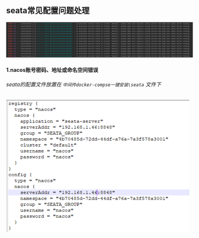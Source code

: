 
## seata常见配置问题处理

![img.png](../img/开发文档/常见问题/seata-01.png)

#### 1.nacos账号密码、地址或命名空间错误

######  seata的配置文件放置在 `中间件docker-compse一键安装\seata` 文件下
![img.png](../img/开发文档/常见问题/seata-02.png)







